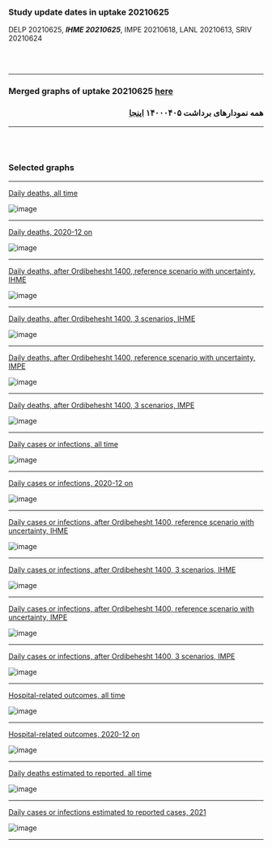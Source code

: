 ### Study update dates in uptake 20210625

DELP 20210625, **_IHME 20210625_**, IMPE 20210618, LANL 20210613, SRIV 20210624


<br/><br/>
****

### Merged graphs of uptake 20210625 [here](https://github.com/pourmalek/covir2/blob/main/20210625/graphs%20merged%2020210625.pdf)

<div dir="rtl">
  
###  همه نمودارهای برداشت ۱۴۰۰۰۴۰۵ [اینجا](https://github.com/pourmalek/covir2/blob/main/20210625/graphs%20merged%2020210625.pdf)
  
<div dir="ltr">

****

<br/><br/>


### Selected graphs

****

[Daily deaths, all time](https://github.com/pourmalek/covir2/blob/main/20210625/output/merge/graph%2011%20COVID-19%20daily%20deaths%2C%20Iran%2C%20reference%20scenarios.pdf)

![image](https://user-images.githubusercontent.com/30849720/123497087-68a58280-d5e0-11eb-9a15-89e6f83546ef.png)
  
****

[Daily deaths, 2020-12 on](https://github.com/pourmalek/covir2/blob/main/20210625/output/merge/graph%2013%20COVID-19%20daily%20deaths%2C%20Iran%2C%20reference%20scenarios%2C%202020-12-01%20on.pdf)

![image](https://user-images.githubusercontent.com/30849720/123497174-ea95ab80-d5e0-11eb-84f0-f9356ed4b568.png)

****

[Daily deaths, after Ordibehesht 1400, reference scenario with uncertainty, IHME](https://github.com/pourmalek/covir2/blob/main/20210625/output/merge/graph%2019%20a%20COVID-19%20daily%20deaths%2C%20Iran%2C%20reference%20scenario%20with%20uncertainty%2C%20IHME.pdf)

![image](https://user-images.githubusercontent.com/30849720/123497194-09943d80-d5e1-11eb-9908-a1a3bf8560f9.png)
  
****

[Daily deaths, after Ordibehesht 1400, 3 scenarios, IHME](https://github.com/pourmalek/covir2/blob/main/20210625/output/merge/graph%2019%20b%20COVID-19%20daily%20deaths%2C%20Iran%2C%203%20scenarios%2C%20IHME.pdf)

![image](https://user-images.githubusercontent.com/30849720/123497225-229cee80-d5e1-11eb-8858-d3e43b1b8566.png)

****

[Daily deaths, after Ordibehesht 1400, reference scenario with uncertainty, IMPE](https://github.com/pourmalek/covir2/blob/main/20210625/output/merge/graph%2019%20c%20COVID-19%20daily%20deaths%2C%20Iran%2C%20reference%20scenario%20with%20uncertainty%2C%20IMPE.pdf)

![image](https://user-images.githubusercontent.com/30849720/123497248-3b0d0900-d5e1-11eb-820e-1de1a3148240.png)

****

[Daily deaths, after Ordibehesht 1400, 3 scenarios, IMPE](https://github.com/pourmalek/covir2/blob/main/20210625/output/merge/graph%2019%20d%20COVID-19%20daily%20deaths%2C%20Iran%2C%203%20scenarios%2C%20IMPE.pdf)

![image](https://user-images.githubusercontent.com/30849720/123497260-511ac980-d5e1-11eb-9fbc-4c56101fe260.png)

****

[Daily cases or infections, all time](https://github.com/pourmalek/covir2/blob/main/20210625/output/merge/graph%2021%20COVID-19%20daily%20cases%2C%20Iran%2C%20reference%20scenarios.pdf)

![image](https://user-images.githubusercontent.com/30849720/123497274-698ae400-d5e1-11eb-97ae-36ab59018346.png)
  
****

[Daily cases or infections, 2020-12 on](https://github.com/pourmalek/covir2/blob/main/20210625/output/merge/graph%2023%20COVID-19%20daily%20cases%2C%20Iran%2C%20reference%20scenarios%2C%202020-12-01%20on.pdf)

![image](https://user-images.githubusercontent.com/30849720/123497293-84f5ef00-d5e1-11eb-9cde-77a2125041d0.png)
  
****

[Daily cases or infections, after Ordibehesht 1400, reference scenario with uncertainty, IHME](https://github.com/pourmalek/covir2/blob/main/20210625/output/merge/graph%2029%20a%20COVID-19%20daily%20cases%2C%20Iran%2C%20reference%20scenario%20with%20uncertainty%2C%20IHME.pdf)

![image](https://user-images.githubusercontent.com/30849720/123497306-9b9c4600-d5e1-11eb-8680-79795c2901b8.png)

****

[Daily cases or infections, after Ordibehesht 1400, 3 scenarios, IHME](https://github.com/pourmalek/covir2/blob/main/20210625/output/merge/graph%2029%20b%20COVID-19%20daily%20cases%2C%20Iran%2C%203%20scenarios%2C%20IHME.pdf)

![image](https://user-images.githubusercontent.com/30849720/123497319-b4a4f700-d5e1-11eb-9491-dfe297943119.png)

****

[Daily cases or infections, after Ordibehesht 1400, reference scenario with uncertainty, IMPE](https://github.com/pourmalek/covir2/blob/main/20210625/output/merge/graph%2029%20c%20COVID-19%20daily%20cases%2C%20Iran%2C%20reference%20scenario%20with%20uncertainty%2C%20IMPE.pdf)

![image](https://user-images.githubusercontent.com/30849720/123497332-cbe3e480-d5e1-11eb-8876-ed120fb3a94f.png)

****

[Daily cases or infections, after Ordibehesht 1400, 3 scenarios, IMPE](https://github.com/pourmalek/covir2/blob/main/20210625/output/merge/graph%2029%20d%20COVID-19%20daily%20cases%2C%20Iran%2C%203%20scenarios%2C%20IMPE.pdf)

![image](https://user-images.githubusercontent.com/30849720/123497533-d8b50800-d5e2-11eb-8e0a-bb093a89dbce.png)

****

[Hospital-related outcomes, all time](https://github.com/pourmalek/covir2/blob/main/20210625/output/merge/graph%2071%20COVID-19%20hospital-related%20outcomes.pdf)

![image](https://user-images.githubusercontent.com/30849720/123497365-f635a200-d5e1-11eb-87b4-04f7cf8479fa.png)

****

[Hospital-related outcomes, 2020-12 on](https://github.com/pourmalek/covir2/blob/main/20210625/output/merge/graph%2073%20COVID-19%20hospital-related%20outcomes%2C%20wo%20extremes%2C%202020-12-01%20on.pdf)

![image](https://user-images.githubusercontent.com/30849720/123497379-0cdbf900-d5e2-11eb-9868-1483a0d3bd36.png)

****

[Daily deaths estimated to reported, all time](https://github.com/pourmalek/covir2/blob/main/20210625/output/merge/graph%2091%20COVID-19%20daily%20deaths%20estimated%20to%20reported%2C%20Iran%2C%20reference%20scenarios.pdf)

![image](https://user-images.githubusercontent.com/30849720/123497399-241ae680-d5e2-11eb-8b3d-ddd2b8ae0043.png)
  
****

[Daily cases or infections estimated to reported cases, 2021](https://github.com/pourmalek/covir2/blob/main/20210625/output/merge/graph%2094%20COVID-19%20daily%20cases%20estimated%20to%20reported%2C%20Iran%2C%20reference%20scenarios%2C%202021-01-01%20on.pdf) 

![image](https://user-images.githubusercontent.com/30849720/123497417-3ac13d80-d5e2-11eb-8eeb-88f153ba0271.png)
  
****

